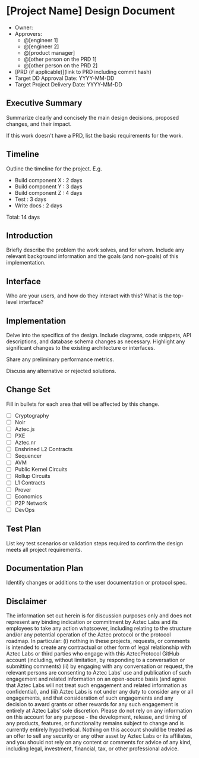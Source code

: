 # [Project Name] Design Document

- Owner:
- Approvers:
  - @[engineer 1]
  - @[engineer 2]
  - @[product manager]
  - @[other person on the PRD 1]
  - @[other person on the PRD 2]
- [PRD (if applicable)](link to PRD including commit hash)
- Target DD Approval Date: YYYY-MM-DD
- Target Project Delivery Date: YYYY-MM-DD

## Executive Summary

Summarize clearly and concisely the main design decisions, proposed changes, and their impact.

If this work doesn't have a PRD, list the basic requirements for the work.

## Timeline

Outline the timeline for the project. E.g.

- Build component X : 2 days
- Build component Y : 3 days
- Build component Z : 4 days
- Test : 3 days
- Write docs : 2 days

Total: 14 days

## Introduction

Briefly describe the problem the work solves, and for whom. Include any relevant background information and the goals (and non-goals) of this implementation.

## Interface

Who are your users, and how do they interact with this? What is the top-level interface?

## Implementation

Delve into the specifics of the design. Include diagrams, code snippets, API descriptions, and database schema changes as necessary. Highlight any significant changes to the existing architecture or interfaces.

Share any preliminary performance metrics.

Discuss any alternative or rejected solutions.

## Change Set

Fill in bullets for each area that will be affected by this change.

- [ ] Cryptography
- [ ] Noir
- [ ] Aztec.js
- [ ] PXE
- [ ] Aztec.nr
- [ ] Enshrined L2 Contracts
- [ ] Sequencer
- [ ] AVM
- [ ] Public Kernel Circuits
- [ ] Rollup Circuits
- [ ] L1 Contracts
- [ ] Prover
- [ ] Economics
- [ ] P2P Network
- [ ] DevOps

## Test Plan

List key test scenarios or validation steps required to confirm the design meets all project requirements.

## Documentation Plan

Identify changes or additions to the user documentation or protocol spec.

## Disclaimer

The information set out herein is for discussion purposes only and does not represent any binding indication or commitment by Aztec Labs and its employees to take any action whatsoever, including relating to the structure and/or any potential operation of the Aztec protocol or the protocol roadmap. In particular: (i) nothing in these projects, requests, or comments is intended to create any contractual or other form of legal relationship with Aztec Labs or third parties who engage with this AztecProtocol GitHub account (including, without limitation, by responding to a conversation or submitting comments) (ii) by engaging with any conversation or request, the relevant persons are consenting to Aztec Labs’ use and publication of such engagement and related information on an open-source basis (and agree that Aztec Labs will not treat such engagement and related information as confidential), and (iii) Aztec Labs is not under any duty to consider any or all engagements, and that consideration of such engagements and any decision to award grants or other rewards for any such engagement is entirely at Aztec Labs’ sole discretion. Please do not rely on any information on this account for any purpose - the development, release, and timing of any products, features, or functionality remains subject to change and is currently entirely hypothetical. Nothing on this account should be treated as an offer to sell any security or any other asset by Aztec Labs or its affiliates, and you should not rely on any content or comments for advice of any kind, including legal, investment, financial, tax, or other professional advice.
